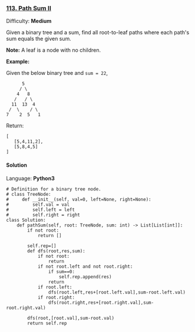 ### [113\. Path Sum II](https://leetcode.com/problems/path-sum-ii/)

Difficulty: **Medium**


Given a binary tree and a sum, find all root-to-leaf paths where each path's sum equals the given sum.

**Note:** A leaf is a node with no children.

**Example:**

Given the below binary tree and `sum = 22`,

```
      5
     / \
    4   8
   /   / \
  11  13  4
 /  \    / \
7    2  5   1
```

Return:

```
[
   [5,4,11,2],
   [5,8,4,5]
]
```


#### Solution

Language: **Python3**

```python3
# Definition for a binary tree node.
# class TreeNode:
#     def __init__(self, val=0, left=None, right=None):
#         self.val = val
#         self.left = left
#         self.right = right
class Solution:
    def pathSum(self, root: TreeNode, sum: int) -> List[List[int]]:
        if not root:
            return []
        
        self.rep=[]
        def dfs(root,res,sum):
            if not root:
                return 
            if not root.left and not root.right:
                if sum==0:
                    self.rep.append(res)
                return
            if root.left:
                dfs(root.left,res+[root.left.val],sum-root.left.val)
            if root.right:
                dfs(root.right,res+[root.right.val],sum-root.right.val)
        
        dfs(root,[root.val],sum-root.val)
        return self.rep
```